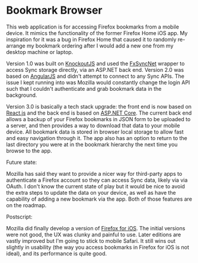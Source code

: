 Bookmark Browser
===============
This web application is for accessing Firefox bookmarks from a mobile device. It mimics the functionality of the former Firefox Home iOS app. My inspiration for it was a bug in Firefox Home that caused it to randomly re-arrange my bookmark ordering after I would add a new one from my desktop machine or laptop.

Version 1.0 was built on [KnockoutJS](http://knockoutjs.com/) and used the [FxSyncNet](https://github.com/pieterderycke/FxSyncNet) wrapper to access Sync storage directly, via an ASP.NET back end. Version 2.0 was based on [AngularJS](https://angularjs.org) and didn't attempt to connect to any Sync APIs. The issue I kept running into was Mozilla would constantly change the login API such that I couldn't authenticate and grab bookmark data in the background.

Version 3.0 is basically a tech stack upgrade: the front end is now based on [React.js](https://reactjs.org) and the back end is based on [ASP.NET Core](https://docs.microsoft.com/en-us/aspnet/core/introduction-to-aspnet-core). The current back end allows a backup of your Firefox bookmarks in JSON form to be uploaded to a server, and then provides a way to download that data to your mobile device. All bookmark data is stored in browser local storage to allow fast and easy navigation through it. The app also has an option to return to the last directory you were at in the bookmark hierarchy the next time you browse to the app.

Future state:

Mozilla has said they want to provide a nicer way for third-party apps to authenticate a Firefox account so they can access Sync data, likely via via OAuth. I don't know the current state of play but it would be nice to avoid the extra steps to update the data on your device, as well as have the capability of adding a new bookmark via the app. Both of those features are on the roadmap.

Postscript:

Mozilla did finally develop a version of [Firefox for iOS](https://www.mozilla.org/en-US/firefox/mobile). The initial versions were not good, the UX was clunky and painful to use. Later editions are vastly improved but I'm going to stick to mobile Safari. It still wins out slightly in usability (the way you access bookmarks in Firefox for iOS is not ideal), and its performance is quite good.
